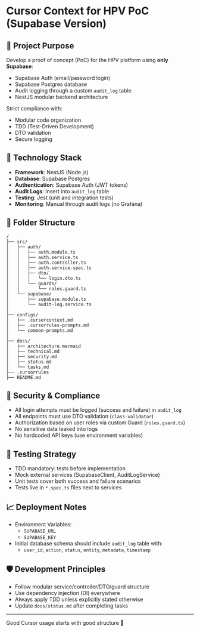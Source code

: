 # Cursor Context for HPV PoC (Supabase Version)

## 🧭 Project Purpose
Develop a proof of concept (PoC) for the HPV platform using **only Supabase**:
- Supabase Auth (email/password login)
- Supabase Postgres database
- Audit logging through a custom `audit_log` table
- NestJS modular backend architecture

Strict compliance with:
- Modular code organization
- TDD (Test-Driven Development)
- DTO validation
- Secure logging

## 🧱 Technology Stack
- **Framework**: NestJS (Node.js)
- **Database**: Supabase Postgres
- **Authentication**: Supabase Auth (JWT tokens)
- **Audit Logs**: Insert into `audit_log` table
- **Testing**: Jest (unit and integration tests)
- **Monitoring**: Manual through audit logs (no Grafana)

## 📂 Folder Structure
```
/
├── src/
│   ├── auth/
│   │   ├── auth.module.ts
│   │   ├── auth.service.ts
│   │   ├── auth.controller.ts
│   │   ├── auth.service.spec.ts
│   │   ├── dto/
│   │   │   └── login.dto.ts
│   │   └── guards/
│   │       └── roles.guard.ts
│   └── supabase/
│       ├── supabase.module.ts
│       └── audit-log.service.ts
│
├── configs/
│   ├── .cursorcontext.md
│   ├── .cursorrules-prompts.md
│   └── common-prompts.md
│
├── docs/
│   ├── architecture.mermaid
│   ├── technical.md
│   ├── security.md
│   ├── status.md
│   └── tasks.md
├── .cursorrules
├── README.md
```

## 🔐 Security & Compliance
- All login attempts must be logged (success and failure) in `audit_log`
- All endpoints must use DTO validation (`class-validator`)
- Authorization based on user roles via custom Guard (`roles.guard.ts`)
- No sensitive data leaked into logs
- No hardcoded API keys (use environment variables)

## 🧪 Testing Strategy
- TDD mandatory: tests before implementation
- Mock external services (SupabaseClient, AuditLogService)
- Unit tests cover both success and failure scenarios
- Tests live in `*.spec.ts` files next to services

## 📈 Deployment Notes
- Environment Variables:
  - `SUPABASE_URL`
  - `SUPABASE_KEY`
- Initial database schema should include `audit_log` table with:
  - `user_id`, `action`, `status`, `entity`, `metadata`, `timestamp`

## 🛡️ Development Principles
- Follow modular service/controller/DTO/guard structure
- Use dependency injection (DI) everywhere
- Always apply TDD unless explicitly stated otherwise
- Update `docs/status.md` after completing tasks

---

Good Cursor usage starts with good structure 🚀
